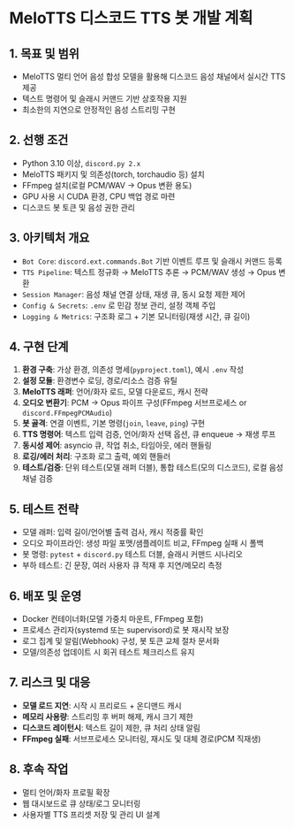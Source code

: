 # MeloTTS 디스코드 TTS 봇 개발 계획

## 1. 목표 및 범위
- MeloTTS 멀티 언어 음성 합성 모델을 활용해 디스코드 음성 채널에서 실시간 TTS 제공
- 텍스트 명령어 및 슬래시 커맨드 기반 상호작용 지원
- 최소한의 지연으로 안정적인 음성 스트리밍 구현

## 2. 선행 조건
- Python 3.10 이상, `discord.py 2.x`
- MeloTTS 패키지 및 의존성(torch, torchaudio 등) 설치
- FFmpeg 설치(로컬 PCM/WAV → Opus 변환 용도)
- GPU 사용 시 CUDA 환경, CPU 백업 경로 마련
- 디스코드 봇 토큰 및 음성 권한 관리

## 3. 아키텍처 개요
- `Bot Core`: `discord.ext.commands.Bot` 기반 이벤트 루프 및 슬래시 커맨드 등록
- `TTS Pipeline`: 텍스트 정규화 → MeloTTS 추론 → PCM/WAV 생성 → Opus 변환
- `Session Manager`: 음성 채널 연결 상태, 재생 큐, 동시 요청 제한 제어
- `Config & Secrets`: `.env` 로 민감 정보 관리, 설정 객체 주입
- `Logging & Metrics`: 구조화 로그 + 기본 모니터링(재생 시간, 큐 길이)

## 4. 구현 단계
1. **환경 구축**: 가상 환경, 의존성 명세(`pyproject.toml`), 예시 `.env` 작성
2. **설정 모듈**: 환경변수 로딩, 경로/리소스 검증 유틸
3. **MeloTTS 래퍼**: 언어/화자 로드, 모델 다운로드, 캐시 전략
4. **오디오 변환기**: PCM → Opus 파이프 구성(FFmpeg 서브프로세스 or `discord.FFmpegPCMAudio`)
5. **봇 골격**: 연결 이벤트, 기본 명령(`join`, `leave`, `ping`) 구현
6. **TTS 명령어**: 텍스트 입력 검증, 언어/화자 선택 옵션, 큐 enqueue → 재생 루프
7. **동시성 제어**: asyncio 큐, 작업 취소, 타임아웃, 에러 핸들링
8. **로깅/에러 처리**: 구조화 로그 출력, 예외 핸들러
9. **테스트/검증**: 단위 테스트(모델 래퍼 더블), 통합 테스트(모의 디스코드), 로컬 음성 채널 검증

## 5. 테스트 전략
- 모델 래퍼: 입력 길이/언어별 출력 검사, 캐시 적중률 확인
- 오디오 파이프라인: 생성 파일 포맷/샘플레이트 비교, FFmpeg 실패 시 폴백
- 봇 명령: `pytest` + `discord.py` 테스트 더블, 슬래시 커맨드 시나리오
- 부하 테스트: 긴 문장, 여러 사용자 큐 적재 후 지연/메모리 측정

## 6. 배포 및 운영
- Docker 컨테이너화(모델 가중치 마운트, FFmpeg 포함)
- 프로세스 관리자(systemd 또는 supervisord)로 봇 재시작 보장
- 로그 집계 및 알림(Webhook) 구성, 봇 토큰 교체 절차 문서화
- 모델/의존성 업데이트 시 회귀 테스트 체크리스트 유지

## 7. 리스크 및 대응
- **모델 로드 지연**: 시작 시 프리로드 + 온디맨드 캐시
- **메모리 사용량**: 스트리밍 후 버퍼 해제, 캐시 크기 제한
- **디스코드 레이턴시**: 텍스트 길이 제한, 큐 처리 상태 알림
- **FFmpeg 실패**: 서브프로세스 모니터링, 재시도 및 대체 경로(PCM 직재생)

## 8. 후속 작업
- 멀티 언어/화자 프로필 확장
- 웹 대시보드로 큐 상태/로그 모니터링
- 사용자별 TTS 프리셋 저장 및 관리 UI 설계
